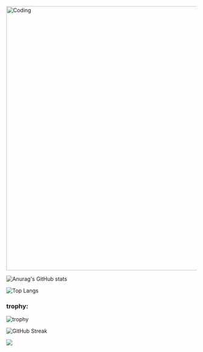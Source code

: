 <img align="center" alt="Coding" width="700" src="https://media.tenor.com/ex3kjWMZ4ScAAAAC/sky-kimionawa.gif">

![Anurag's GitHub stats](https://github-readme-stats.vercel.app/api?username=tecnicoemerson&show_icons=true&theme=tokyonight)

![Top Langs](https://github-readme-stats.vercel.app/api/top-langs/?username=tecnicoemerson&layout=compact&theme=tokyonight)

<h3 align="left">trophy:</h3>

![trophy](https://github-profile-trophy.vercel.app/?username=tecnicoemerson&theme=tokyonight)

![GitHub Streak](https://github-readme-streak-stats.herokuapp.com/?user=tecnicoemerson&theme=tokyonight)

![](https://komarev.com/ghpvc/?username=tecnicoemerson-github-username)

